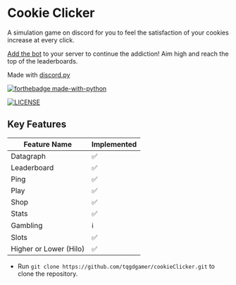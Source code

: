 # Cookie Clicker
A simulation game on discord for you to feel the satisfaction of your cookies increase at every click.

[Add the bot](https://discord.com/oauth2/authorize?client_id=1285399074056573020) to your server to continue the addiction! Aim high and reach the top of the leaderboards.

Made with [discord.py](https://github.com/Rapptz/discord.py)

[![forthebadge made-with-python](http://ForTheBadge.com/images/badges/made-with-python.svg)](https://www.python.org/) 

[![LICENSE](https://img.shields.io/badge/license-MIT-lightgrey.svg)](https://github.com/tqgdgamer/cookieClicker/blob/main/LICENSE.md)

## Key Features

| Feature Name             | Implemented  |
|--------------------------|--------------|
| Datagraph                | ✅ | 
| Leaderboard              | ✅ |
| Ping                     | ✅ |
| Play                     | ✅ |
| Shop                     | ✅ |
| Stats                    | ✅ |
| Gambling                 | ℹ️ |
| Slots                    | ✅ |
| Higher or Lower (Hilo)   | ✅ |


* Run `git clone https://github.com/tqgdgamer/cookieClicker.git` to clone the repository.